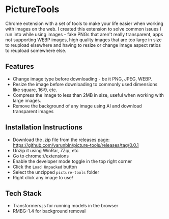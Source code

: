 # PictureTools

Chrome extension with a set of tools to make your life easier when working with images on the web. I created this extension to solve common issues I run into while using images - fake PNGs that aren't really transparent, apps not supporting WEBP images, high quality images that are too large in size to reupload elsewhere and having to resize or change image aspect ratios to reupload somewhere else.

## Features

- Change image type before downloading - be it PNG, JPEG, WEBP.
- Resize the image before downloading to commonly used dimensions like square, 16:9, etc.
- Compress the image to less than 2MB in size, useful when working with large images.
- Remove the background of any image using AI and download transparent images

## Installation Instructions

- Download the .zip file from the releases page: https://github.com/varunbln/picture-tools/releases/tag/0.0.1
- Unzip it using WinRar, 7Zip, etc
- Go to chrome://extensions
- Enable the developer mode toggle in the top right corner
- Click the `Load Unpacked` button
- Select the unzipped `picture-tools` folder
- Right click any image to use!

## Tech Stack

- Transformers.js for running models in the browser
- RMBG-1.4 for background removal

